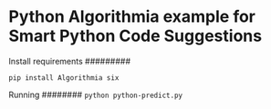 # Python Algorithmia example for Smart Python Code Suggestions


Install requirements
#########

```pip install Algorithmia six```


Running
########
```python python-predict.py```


